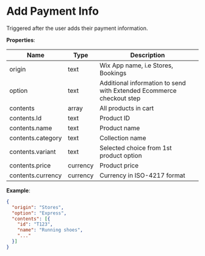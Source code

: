 # Add Payment Info

Triggered after the user adds their payment information.

**Properties**:

|Name|Type|Description|  
|---|---|---|  
|origin|text|Wix App name, i.e Stores, Bookings |
|option|text|Additional information to send with Extended Ecommerce checkout step|
|contents|array|All products in cart|  
|contents.Id|text|Product ID|
|contents.name|text|Product name|
|contents.category|text|Collection name|
|contents.variant|text|Selected choice from 1st product option|
|contents.price|currency|Product price|
|contents.currency|currency|Currency in ISO-4217 format|

**Example**:

```JSON
{
  "origin": "Stores",
  "option": "Express",
  "contents": [{
    "id": "T123", 
    "name": "Running shoes",
    "..."
  }]
}
```
